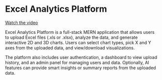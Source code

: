 # Excel Analytics Platform

[Watch the video](https://youtu.be/b0Taq-iLQkw)


Excel Analytics Platform is a full-stack MERN application that allows users to upload Excel files (.xls or .xlsx), analyze the data, and generate interactive 2D and 3D charts. Users can select chart types, pick X and Y axes from the uploaded data, and view/download visualizations.

The platform also includes user authentication, a dashboard to view upload history, and an admin panel for managing users and data. Optionally, AI features can provide smart insights or summary reports from the uploaded data.
